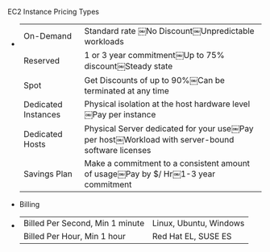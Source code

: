 EC2 Instance Pricing Types

- |   |   |
    |---|---|
    |On-Demand|Standard rate ￼No Discount￼Unpredictable workloads|
    |Reserved|1 or 3 year commitment￼Up to 75% discount￼Steady state|
    |Spot|Get Discounts of up to 90%￼Can be terminated at any time|
    |Dedicated Instances|Physical isolation at the host hardware level￼Pay per instance|
    |Dedicated Hosts|Physical Server dedicated for your use￼Pay per host￼Workload with server-bound software licenses|
    |Savings Plan|Make a commitment to a consistent amount of usage￼Pay by $/ Hr￼1-3 year commitment|
    
- Billing
- |   |   |
    |---|---|
    |Billed Per Second, Min 1 minute|Linux, Ubuntu, Windows|
    |Billed Per Hour, Min 1 hour|Red Hat EL, SUSE ES|